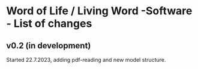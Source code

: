 # Word of Life / Living Word -Software - List of changes

## v0.2 (in development)
Started 22.7.2023, adding pdf-reading and new model structure.
